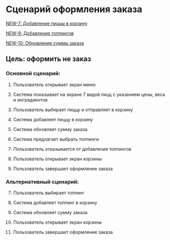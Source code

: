 # Сценарий оформления заказа

[NEW-7: Добавление пиццы в корзину](https://ekaterinavolkova.atlassian.net/browse/NEW-7)

[NEW-9: Добавление топпингов](https://ekaterinavolkova.atlassian.net/browse/NEW-9)

[NEW-10: Обновление суммы заказа](https://ekaterinavolkova.atlassian.net/browse/NEW-10)

## Цель: оформить не заказ

### Основной сценарий:

1. Пользователь открывает экран меню

2. Система показывает на экране 7 видов пицц с указанием цены, веса и ингредиентов

3. Пользователь выбирает пиццу и отправляет в корзину

4. Система добавляет пиццу в корзину

5. Система обновляет сумму заказа

6. Система предлагает выбрать топпинги

7. Пользователь отказывается от добавления топпингов

8. Пользователь открывает экран корзины

9. Пользователь завершает оформление заказа

### Альтернативный сценарий:

7. Пользователь выбирает топпинг

8. Система добавляет топпинг в корзину

9. Система обновляет сумму заказа

10. Пользователь открывает экран корзины

11. Пользователь завершает оформление заказа